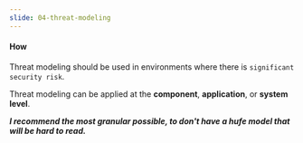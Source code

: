 ```yaml
---
slide: 04-threat-modeling
---
```


#### How

Threat modeling should be used in environments where there is `significant security risk`.

Threat modeling can be applied at the **component**, **application**, or **system level**.

***I recommend the most granular possible, to don't have a hufe model that will be hard to read.***